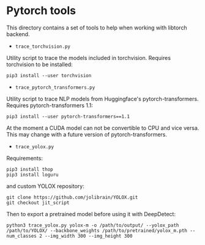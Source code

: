 # Pytorch tools

This directory contains a set of tools to help when working with libtorch backend.

* `trace_torchvision.py`

Utility script to trace the models included in torchvision. Requires torchvision to be installed:
```
pip3 install --user torchvision
```

* `trace_pytorch_transformers.py`

Utility script to trace NLP models from Huggingface's pytorch-transformers. Requires pytorch-transformers 1.1:
```
pip3 install --user pytorch-transformers==1.1
```
At the moment a CUDA model can not be convertible to CPU and vice versa. This may change with a future version of pytorch-transformers.

* `trace_yolox.py`

Requirements:

```
pip3 install thop
pip3 install loguru
```
and custom YOLOX repository:
```
git clone https://github.com/jolibrain/YOLOX.git
git checkout jit_script
```

Then to export a pretrained model before using it with DeepDetect:

```
python3 trace_yolox.py yolox-m -o /path/to/output/ --yolox_path /path/to/YOLOX/ --backbone_weights /path/to/pretrained/yolox_m.pth --num_classes 2 --img_width 300 --img_height 300
```